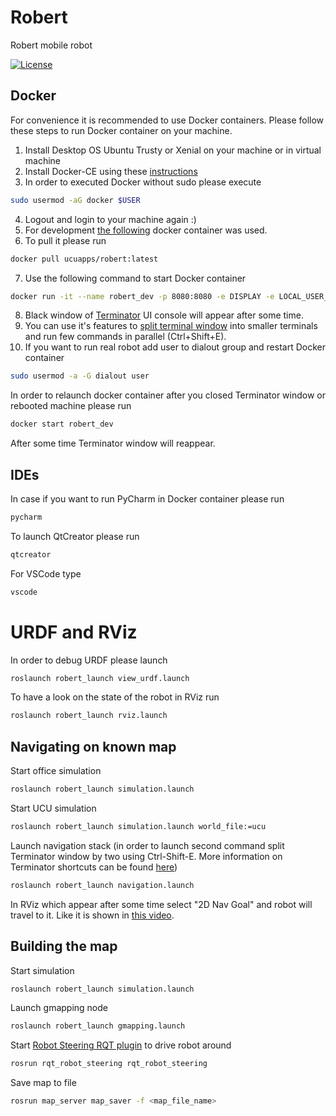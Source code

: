 # Robert

Robert mobile robot 

[![License](https://img.shields.io/github/license/ucuapps/robert.svg)](https://github.com/ucuapps/robert/blob/kinetic-devel/LICENSE)


## Docker
For convenience it is recommended to use Docker containers.
Please follow these steps to run Docker container on your machine.

 1. Install Desktop OS Ubuntu Trusty or Xenial on your machine or in virtual machine
 2. Install Docker-CE using these [instructions](https://docs.docker.com/engine/installation/linux/docker-ce/ubuntu/)
 3. In order to executed Docker without sudo please execute
```bash
sudo usermod -aG docker $USER
```
 4. Logout and login to your machine again :)
 5. For development [the following](http://hub.docker.com/r/ucuapps/robert/) docker container was used.
 6. To pull it please run
```bash
docker pull ucuapps/robert:latest
```
 7. Use the following command to start Docker container
```bash
docker run -it --name robert_dev -p 8080:8080 -e DISPLAY -e LOCAL_USER_ID=$(id -u) -v /tmp/.X11-unix:/tmp/.X11-unix:rw ucuapps/robert:latest
```
 8. Black window of [Terminator](https://gnometerminator.blogspot.com/p/introduction.html) UI console will appear after some time.
 9. You can use it's features to [split terminal window](https://linux.die.net/man/1/terminator) into smaller terminals and run few commands in parallel (Ctrl+Shift+E).
 10. If you want to run real robot add user to dialout group and restart Docker container
```bash
sudo usermod -a -G dialout user
```

In order to relaunch docker container after you closed Terminator window or rebooted machine please run
```bash
docker start robert_dev
```
After some time Terminator window will reappear.

## IDEs

In case if you want to run PyCharm in Docker container please run

```bash
pycharm
```

To launch QtCreator please run

```bash
qtcreator
```

For VSCode type
```bash
vscode
```

# URDF and RViz

In order to debug URDF please launch

```bash
roslaunch robert_launch view_urdf.launch
```

To have a look on the state of the robot in RViz run

```bash
roslaunch robert_launch rviz.launch
```

## Navigating on known map

Start office simulation

```bash
roslaunch robert_launch simulation.launch
```

Start UCU simulation
```bash
roslaunch robert_launch simulation.launch world_file:=ucu
```

Launch navigation stack (in order to launch second command split Terminator window by two using Ctrl-Shift-E. More information on Terminator shortcuts can be found [here](https://dmaricic.wordpress.com/2011/01/28/terminator-keyboard-shortcuts/))
```bash
roslaunch robert_launch navigation.launch
```

In RViz which appear after some time select "2D Nav Goal" and robot will travel to it.
Like it is shown in [this video](https://www.youtube.com/watch?v=xSdHlC2ISq8).

## Building the map

Start simulation

```bash
roslaunch robert_launch simulation.launch
```

Launch gmapping node

```bash
roslaunch robert_launch gmapping.launch
```

Start [Robot Steering RQT plugin](http://wiki.ros.org/rqt_robot_steering) to drive robot around
```bash
rosrun rqt_robot_steering rqt_robot_steering 
```

Save map to file
```bash
rosrun map_server map_saver -f <map_file_name>
```
